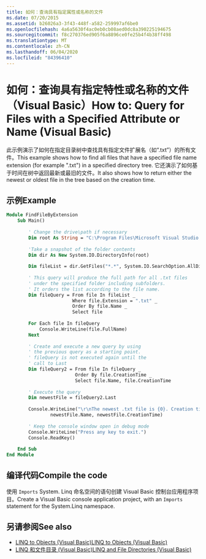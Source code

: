 ```yaml
---
title: 如何：查询具有指定属性或名称的文件
ms.date: 07/20/2015
ms.assetid: b26026a3-3f43-448f-a582-259997af6be0
ms.openlocfilehash: 4a6a5630f4ac0eb0cb08aed0dc8a390225194675
ms.sourcegitcommit: f8c270376ed905f6a8896ce0fe25b4f4b38ff498
ms.translationtype: MT
ms.contentlocale: zh-CN
ms.lasthandoff: 06/04/2020
ms.locfileid: "84396410"
---
```

# <a name="how-to-query-for-files-with-a-specified-attribute-or-name-visual-basic"></a><span data-ttu-id="91f25-102">如何：查询具有指定特性或名称的文件（Visual Basic）</span><span class="sxs-lookup"><span data-stu-id="91f25-102">How to: Query for Files with a Specified Attribute or Name (Visual Basic)</span></span>
<span data-ttu-id="91f25-103">此示例演示了如何在指定目录树中查找具有指定文件扩展名（如“.txt”）的所有文件。</span><span class="sxs-lookup"><span data-stu-id="91f25-103">This example shows how to find all files that have a specified file name extension (for example ".txt") in a specified directory tree.</span></span> <span data-ttu-id="91f25-104">它还演示了如何基于时间在树中返回最新或最旧的文件。</span><span class="sxs-lookup"><span data-stu-id="91f25-104">It also shows how to return either the newest or oldest file in the tree based on the creation time.</span></span>  
  
## <a name="example"></a><span data-ttu-id="91f25-105">示例</span><span class="sxs-lookup"><span data-stu-id="91f25-105">Example</span></span>  
  
```vb  
Module FindFileByExtension  
    Sub Main()  
  
        ' Change the drive\path if necessary  
        Dim root As String = "C:\Program Files\Microsoft Visual Studio 9.0"  
  
        'Take a snapshot of the folder contents  
        Dim dir As New System.IO.DirectoryInfo(root)  
  
        Dim fileList = dir.GetFiles("*.*", System.IO.SearchOption.AllDirectories)  
  
        ' This query will produce the full path for all .txt files  
        ' under the specified folder including subfolders.  
        ' It orders the list according to the file name.  
        Dim fileQuery = From file In fileList _  
                        Where file.Extension = ".txt" _  
                        Order By file.Name _  
                        Select file  
  
        For Each file In fileQuery  
            Console.WriteLine(file.FullName)  
        Next  
  
        ' Create and execute a new query by using  
        ' the previous query as a starting point.  
        ' fileQuery is not executed again until the  
        ' call to Last  
        Dim fileQuery2 = From file In fileQuery _  
                         Order By file.CreationTime _  
                         Select file.Name, file.CreationTime  
  
        ' Execute the query  
        Dim newestFile = fileQuery2.Last  
  
        Console.WriteLine("\r\nThe newest .txt file is {0}. Creation time: {1}", _  
                newestFile.Name, newestFile.CreationTime)  
  
        ' Keep the console window open in debug mode  
        Console.WriteLine("Press any key to exit.")  
        Console.ReadKey()  
  
    End Sub  
End Module  
```  
  
## <a name="compile-the-code"></a><span data-ttu-id="91f25-106">编译代码</span><span class="sxs-lookup"><span data-stu-id="91f25-106">Compile the code</span></span>  
<span data-ttu-id="91f25-107">使用 `Imports` System. Linq 命名空间的语句创建 Visual Basic 控制台应用程序项目。</span><span class="sxs-lookup"><span data-stu-id="91f25-107">Create a Visual Basic console application project, with an `Imports` statement for the System.Linq namespace.</span></span>
  
## <a name="see-also"></a><span data-ttu-id="91f25-108">另请参阅</span><span class="sxs-lookup"><span data-stu-id="91f25-108">See also</span></span>

- [<span data-ttu-id="91f25-109">LINQ to Objects (Visual Basic)</span><span class="sxs-lookup"><span data-stu-id="91f25-109">LINQ to Objects (Visual Basic)</span></span>](linq-to-objects.md)
- [<span data-ttu-id="91f25-110">LINQ 和文件目录 (Visual Basic)</span><span class="sxs-lookup"><span data-stu-id="91f25-110">LINQ and File Directories (Visual Basic)</span></span>](linq-and-file-directories.md)
